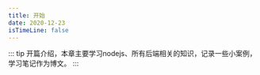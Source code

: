 ```yaml
---
title: 开始
date: 2020-12-23
isTimeLine: false
---
```


<Boxx />

::: tip
开篇介绍，本章主要学习nodejs、所有后端相关的知识，记录一些小案例，学习笔记作为博文。
:::